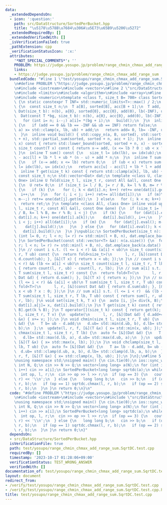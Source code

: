 ```yaml
---
data:
  _extendedDependsOn:
  - icon: ':question:'
    path: src/DataStructure/SortedPerBucket.hpp
    title: "\u5178\u578B\u7684\u306A\u5E73\u65B9\u5206\u5272"
  _extendedRequiredBy: []
  _extendedVerifiedWith: []
  _isVerificationFailed: true
  _pathExtension: cpp
  _verificationStatusIcon: ':x:'
  attributes:
    '*NOT_SPECIAL_COMMENTS*': ''
    PROBLEM: https://judge.yosupo.jp/problem/range_chmin_chmax_add_range_sum
    links:
    - https://judge.yosupo.jp/problem/range_chmin_chmax_add_range_sum
  bundledCode: "#line 1 \"test/yosupo/range_chmin_chmax_add_range_sum.SqrtDC.test.cpp\"\
    \n#define PROBLEM \"https://judge.yosupo.jp/problem/range_chmin_chmax_add_range_sum\"\
    \n#include <iostream>\n#include <vector>\n#line 2 \"src/DataStructure/SortedPerBucket.hpp\"\
    \n#include <limits>\n#include <algorithm>\n#include <array>\n#line 6 \"src/DataStructure/SortedPerBucket.hpp\"\
    \n#include <numeric>\ntemplate <class T, size_t B= 700> class SortedPerBucket\
    \ {\n static constexpr T INF= std::numeric_limits<T>::max() / 2;\n struct Dat\
    \ {\n  const size_t n;\n  T a[B], sorted[B], acc[B + 1];\n  T add, lb, ub;\n \
    \ Dat(size_t b): n(b), a{0}, sorted{0}, acc{0}, add(0), lb(-INF), ub(INF) {}\n\
    \  Dat(const T *bg, size_t b): n(b), a{0}, acc{0}, add(0), lb(-INF), ub(INF) {\n\
    \   for (int i= n; i--;) a[i]= *(bg + i);\n   build();\n  }\n  inline bool eval()\
    \ {\n   if (add == 0 && lb == -INF && ub == INF) return false;\n   for (auto &x:\
    \ a) x= std::clamp(x, lb, ub) + add;\n   return add= 0, lb= -INF, ub= INF, true;\n\
    \  }\n  inline void build() { std::copy_n(a, B, sorted), std::sort(sorted, sorted\
    \ + n), std::partial_sum(sorted, sorted + n, acc + 1); }\n  inline size_t idx(T\
    \ x) const { return std::lower_bound(sorted, sorted + n, x) - sorted; }\n  inline\
    \ size_t count(T x) const { return x-= add, (x <= lb ? 0 : ub < x ? n : idx(x));\
    \ }\n  inline T sum() const {\n   size_t l= idx(lb), u= idx(ub);\n   return acc[u]\
    \ - acc[l] + lb * l + ub * (n - u) + add * n;\n  }\n  inline T sum(T x) const\
    \ {\n   if (x-= add; x <= lb) return 0;\n   if (ub < x) return sum();\n   size_t\
    \ l= idx(lb), u= idx(x);\n   return acc[u] - acc[l] + lb * l + add * u;\n  }\n\
    \  inline T get(size_t k) const { return std::clamp(a[k], lb, ub) + add; }\n };\n\
    \ const size_t n;\n std::vector<Dat> dat;\n template <class U, class All, class\
    \ One> inline U fold(size_t l, size_t r, const All &all, const One &one) const\
    \ {\n  U ret= 0;\n  if (size_t i= l / B, j= r / B, k= l % B, m= r % B; i < j)\
    \ {\n   if (k) {\n    for (; k < dat[i].n; k++) ret+= one(dat[i].get(k));\n  \
    \  i++;\n   }\n   for (; i < j; i++) ret+= all(dat[i]);\n   if (m)\n    for (;\
    \ m--;) ret+= one(dat[j].get(m));\n  } else\n   for (; k < m; k++) ret+= one(dat[i].get(k));\n\
    \  return ret;\n }\n template <class All, class One> inline void update(size_t\
    \ l, size_t r, const All &all, const One &one) {\n  if (size_t i= l / B, j= r\
    \ / B, k= l % B, m= r % B; i < j) {\n   if (k) {\n    for (dat[i].eval(); k <\
    \ dat[i].n; k++) one(dat[i].a[k]);\n    dat[i].build(), i++;\n   }\n   for (;\
    \ i < j; i++) all(dat[i]);\n   if (m) {\n    for (dat[j].eval(); m--;) one(dat[j].a[m]);\n\
    \    dat[j].build();\n   }\n  } else {\n   for (dat[i].eval(); k < m; k++) one(dat[i].a[k]);\n\
    \   dat[i].build();\n  }\n }\npublic:\n SortedPerBucket(size_t n): n(n) {\n  for\
    \ (int l= 0, r; l < n; l= r) r= std::min(l + B, n), dat.emplace_back(r - l);\n\
    \ }\n SortedPerBucket(const std::vector<T> &a): n(a.size()) {\n  for (int l= 0,\
    \ r; l < n; l= r) r= std::min(l + B, n), dat.emplace_back(a.data() + l, r - l);\n\
    \ }\n // count i s.t. (l <= i < r) && (a[i] < ub)\n size_t count(size_t l, size_t\
    \ r, T ub) const {\n  return fold<size_t>(\n      l, r, [&](const Dat &d) { return\
    \ d.count(ub); }, [&](T x) { return x < ub; });\n }\n // count i s.t. (l <= i\
    \ < r) && (lb <= a[i] < ub)\n size_t count(size_t l, size_t r, T lb, T ub) const\
    \ { return count(l, r, ub) - count(l, r, lb); }\n // sum a[i] s.t. (l <= i < r)\n\
    \ T sum(size_t l, size_t r) const {\n  return fold<T>(\n      l, r, [&](const\
    \ Dat &d) { return d.sum(); }, [&](T x) { return x; });\n }\n // sum a[i] s.t.\
    \ (l <= i < r) && (a[i] < ub)\n T sum(size_t l, size_t r, T ub) const {\n  return\
    \ fold<T>(\n      l, r, [&](const Dat &d) { return d.sum(ub); }, [&](T x) { return\
    \ x < ub ? x : 0; });\n }\n // sum a[i] s.t. (l <= i < r)  && (lb <= a[i] < ub)\n\
    \ T sum(size_t l, size_t r, T lb, T ub) const { return sum(l, r, ub) - sum(l,\
    \ r, lb); }\n void set(size_t k, T x) {\n  auto [i, j]= div(k, B);\n  dat[i].eval(),\
    \ dat[i].a[j]= x, dat[i].build();\n }\n T get(size_t k) const { return dat[k /\
    \ B].get(k % B); }\n T operator[](size_t k) const { return get(k); }\n void add(size_t\
    \ l, size_t r, T v) {\n  update(\n      l, r, [&](Dat &d) { d.add+= v; }, [&](T\
    \ &x) { x+= v; });\n }\n void chmin(size_t l, size_t r, T ub) {\n  auto f= [&](Dat\
    \ &d) {\n   T b= ub - d.add;\n   d.ub= std::min(d.ub, b), d.lb= std::min(d.lb,\
    \ b);\n  };\n  update(l, r, f, [&](T &x) { x= std::min(x, ub); });\n }\n void\
    \ chmax(size_t l, size_t r, T lb) {\n  auto f= [&](Dat &d) {\n   T a= lb - d.add;\n\
    \   d.lb= std::max(d.lb, a), d.ub= std::max(d.ub, a);\n  };\n  update(l, r, f,\
    \ [&](T &x) { x= std::max(x, lb); });\n }\n void chclamp(size_t l, size_t r, T\
    \ lb, T ub) {\n  auto f= [&](Dat &d) {\n   T a= lb - d.add, b= ub - d.add;\n \
    \  d.ub= std::clamp(d.ub, a, b), d.lb= std::clamp(d.lb, a, b);\n  };\n  update(l,\
    \ r, f, [&](T &x) { x= std::clamp(x, lb, ub); });\n }\n};\n#line 5 \"test/yosupo/range_chmin_chmax_add_range_sum.SqrtDC.test.cpp\"\
    \nusing namespace std;\nsigned main() {\n cin.tie(0);\n ios::sync_with_stdio(0);\n\
    \ int N, Q;\n cin >> N >> Q;\n vector<long long> a(N);\n for (int i= 0; i < N;\
    \ i++) cin >> a[i];\n SortedPerBucket<long long> sqrtdc(a);\n while (Q--) {\n\
    \  int op, l, r;\n  cin >> op >> l >> r;\n  if (op == 3) {\n   cout << sqrtdc.sum(l,\
    \ r) << '\\n';\n  } else {\n   long long b;\n   cin >> b;\n   if (op == 0) sqrtdc.chmin(l,\
    \ r, b);\n   if (op == 1) sqrtdc.chmax(l, r, b);\n   if (op == 2) sqrtdc.add(l,\
    \ r, b);\n  }\n }\n return 0;\n}\n"
  code: "#define PROBLEM \"https://judge.yosupo.jp/problem/range_chmin_chmax_add_range_sum\"\
    \n#include <iostream>\n#include <vector>\n#include \"src/DataStructure/SortedPerBucket.hpp\"\
    \nusing namespace std;\nsigned main() {\n cin.tie(0);\n ios::sync_with_stdio(0);\n\
    \ int N, Q;\n cin >> N >> Q;\n vector<long long> a(N);\n for (int i= 0; i < N;\
    \ i++) cin >> a[i];\n SortedPerBucket<long long> sqrtdc(a);\n while (Q--) {\n\
    \  int op, l, r;\n  cin >> op >> l >> r;\n  if (op == 3) {\n   cout << sqrtdc.sum(l,\
    \ r) << '\\n';\n  } else {\n   long long b;\n   cin >> b;\n   if (op == 0) sqrtdc.chmin(l,\
    \ r, b);\n   if (op == 1) sqrtdc.chmax(l, r, b);\n   if (op == 2) sqrtdc.add(l,\
    \ r, b);\n  }\n }\n return 0;\n}"
  dependsOn:
  - src/DataStructure/SortedPerBucket.hpp
  isVerificationFile: true
  path: test/yosupo/range_chmin_chmax_add_range_sum.SqrtDC.test.cpp
  requiredBy: []
  timestamp: '2023-10-17 01:28:06+09:00'
  verificationStatus: TEST_WRONG_ANSWER
  verifiedWith: []
documentation_of: test/yosupo/range_chmin_chmax_add_range_sum.SqrtDC.test.cpp
layout: document
redirect_from:
- /verify/test/yosupo/range_chmin_chmax_add_range_sum.SqrtDC.test.cpp
- /verify/test/yosupo/range_chmin_chmax_add_range_sum.SqrtDC.test.cpp.html
title: test/yosupo/range_chmin_chmax_add_range_sum.SqrtDC.test.cpp
---
```


